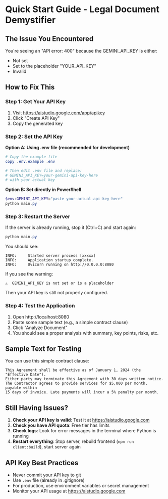 # Quick Start Guide - Legal Document Demystifier

## The Issue You Encountered

You're seeing an "API error: 400" because the GEMINI_API_KEY is either:
- Not set
- Set to the placeholder "YOUR_API_KEY"
- Invalid

## How to Fix This

### Step 1: Get Your API Key
1. Visit https://aistudio.google.com/app/apikey
2. Click "Create API Key"
3. Copy the generated key

### Step 2: Set the API Key

**Option A: Using .env file (recommended for development)**
```powershell
# Copy the example file
copy .env.example .env

# Then edit .env file and replace:
# GEMINI_API_KEY=your-gemini-api-key-here
# with your actual key
```

**Option B: Set directly in PowerShell**
```powershell
$env:GEMINI_API_KEY="paste-your-actual-api-key-here"
python main.py
```

### Step 3: Restart the Server
If the server is already running, stop it (Ctrl+C) and start again:
```powershell
python main.py
```

You should see:
```
INFO:     Started server process [xxxxx]
INFO:     Application startup complete.
INFO:     Uvicorn running on http://0.0.0.0:8080
```

If you see the warning:
```
⚠️  GEMINI_API_KEY is not set or is a placeholder
```
Then your API key is still not properly configured.

### Step 4: Test the Application
1. Open http://localhost:8080
2. Paste some sample text (e.g., a simple contract clause)
3. Click "Analyze Document"
4. You should see a proper analysis with summary, key points, risks, etc.

## Sample Text for Testing

You can use this simple contract clause:
```
This Agreement shall be effective as of January 1, 2024 (the "Effective Date"). 
Either party may terminate this Agreement with 30 days written notice. 
The Contractor agrees to provide services for $5,000 per month, payable within 
15 days of invoice. Late payments will incur a 5% penalty per month.
```

## Still Having Issues?

1. **Check your API key is valid**: Test it at https://aistudio.google.com
2. **Check you have API quota**: Free tier has limits
3. **Check logs**: Look for error messages in the terminal where Python is running
4. **Restart everything**: Stop server, rebuild frontend (`npm run client:build`), start server again

## API Key Best Practices

- Never commit your API key to git
- Use `.env` file (already in .gitignore)
- For production, use environment variables or secret management
- Monitor your API usage at https://aistudio.google.com
